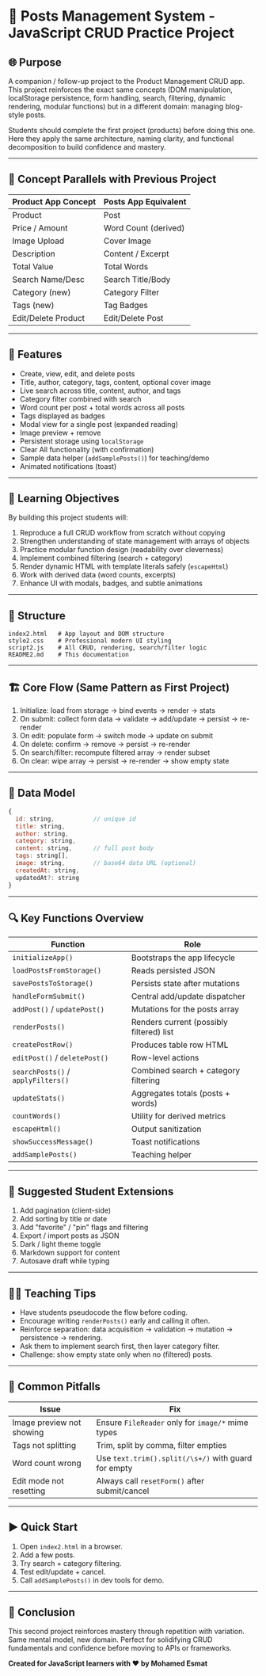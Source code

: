 # 📝 Posts Management System - JavaScript CRUD Practice Project

## 🌐 Purpose

A companion / follow-up project to the Product Management CRUD app. This project reinforces the exact same concepts (DOM manipulation, localStorage persistence, form handling, search, filtering, dynamic rendering, modular functions) but in a different domain: managing blog-style posts.

Students should complete the first project (products) before doing this one. Here they apply the same architecture, naming clarity, and functional decomposition to build confidence and mastery.

---

## 🔁 Concept Parallels with Previous Project

| Product App Concept | Posts App Equivalent |
| ------------------- | -------------------- |
| Product             | Post                 |
| Price / Amount      | Word Count (derived) |
| Image Upload        | Cover Image          |
| Description         | Content / Excerpt    |
| Total Value         | Total Words          |
| Search Name/Desc    | Search Title/Body    |
| Category (new)      | Category Filter      |
| Tags (new)          | Tag Badges           |
| Edit/Delete Product | Edit/Delete Post     |

---

## 🚀 Features

- Create, view, edit, and delete posts
- Title, author, category, tags, content, optional cover image
- Live search across title, content, author, and tags
- Category filter combined with search
- Word count per post + total words across all posts
- Tags displayed as badges
- Modal view for a single post (expanded reading)
- Image preview + remove
- Persistent storage using `localStorage`
- Clear All functionality (with confirmation)
- Sample data helper (`addSamplePosts()`) for teaching/demo
- Animated notifications (toast)

---

## 🧠 Learning Objectives

By building this project students will:

1. Reproduce a full CRUD workflow from scratch without copying
2. Strengthen understanding of state management with arrays of objects
3. Practice modular function design (readability over cleverness)
4. Implement combined filtering (search + category)
5. Render dynamic HTML with template literals safely (`escapeHtml`)
6. Work with derived data (word counts, excerpts)
7. Enhance UI with modals, badges, and subtle animations

---

## 📁 Structure

```
index2.html   # App layout and DOM structure
style2.css    # Professional modern UI styling
script2.js    # All CRUD, rendering, search/filter logic
README2.md    # This documentation
```

---

## 🏗️ Core Flow (Same Pattern as First Project)

1. Initialize: load from storage → bind events → render → stats
2. On submit: collect form data → validate → add/update → persist → re-render
3. On edit: populate form → switch mode → update on submit
4. On delete: confirm → remove → persist → re-render
5. On search/filter: recompute filtered array → render subset
6. On clear: wipe array → persist → re-render → show empty state

---

## 🧩 Data Model

```js
{
  id: string,           // unique id
  title: string,
  author: string,
  category: string,
  content: string,      // full post body
  tags: string[],
  image: string,        // base64 data URL (optional)
  createdAt: string,
  updatedAt?: string
}
```

---

## 🔍 Key Functions Overview

| Function                           | Role                                     |
| ---------------------------------- | ---------------------------------------- |
| `initializeApp()`                  | Bootstraps the app lifecycle             |
| `loadPostsFromStorage()`           | Reads persisted JSON                     |
| `savePostsToStorage()`             | Persists state after mutations           |
| `handleFormSubmit()`               | Central add/update dispatcher            |
| `addPost()` / `updatePost()`       | Mutations for the posts array            |
| `renderPosts()`                    | Renders current (possibly filtered) list |
| `createPostRow()`                  | Produces table row HTML                  |
| `editPost()` / `deletePost()`      | Row-level actions                        |
| `searchPosts()` / `applyFilters()` | Combined search + category filtering     |
| `updateStats()`                    | Aggregates totals (posts + words)        |
| `countWords()`                     | Utility for derived metrics              |
| `escapeHtml()`                     | Output sanitization                      |
| `showSuccessMessage()`             | Toast notifications                      |
| `addSamplePosts()`                 | Teaching helper                          |

---

## 🧪 Suggested Student Extensions

1. Add pagination (client-side)
2. Add sorting by title or date
3. Add "favorite" / "pin" flags and filtering
4. Export / import posts as JSON
5. Dark / light theme toggle
6. Markdown support for content
7. Autosave draft while typing

---

## 🧑‍🏫 Teaching Tips

- Have students pseudocode the flow before coding.
- Encourage writing `renderPosts()` early and calling it often.
- Reinforce separation: data acquisition → validation → mutation → persistence → rendering.
- Ask them to implement search first, then layer category filter.
- Challenge: show empty state only when no (filtered) posts.

---

## 🐛 Common Pitfalls

| Issue                     | Fix                                                 |
| ------------------------- | --------------------------------------------------- |
| Image preview not showing | Ensure `FileReader` only for `image/*` mime types   |
| Tags not splitting        | Trim, split by comma, filter empties                |
| Word count wrong          | Use `text.trim().split(/\s+/)` with guard for empty |
| Edit mode not resetting   | Always call `resetForm()` after submit/cancel       |

---

## ▶️ Quick Start

1. Open `index2.html` in a browser.
2. Add a few posts.
3. Try search + category filtering.
4. Test edit/update + cancel.
5. Call `addSamplePosts()` in dev tools for demo.

---

## 🎉 Conclusion

This second project reinforces mastery through repetition with variation. Same mental model, new domain. Perfect for solidifying CRUD fundamentals and confidence before moving to APIs or frameworks.

**Created for JavaScript learners with ❤️ by Mohamed Esmat**
